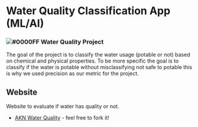 
# Water Quality Classification App (ML/AI)
###  ![#0000FF](https://via.placeholder.com/15/0000FF/000000?text=+) Water Quality Project <!--(3)-->

The goal of the project is to classify the water usage (potable or not) based on chemical and physical properties. To be more specific the goal is to classify if the water is potable without misclassifying not safe to potable this is why we used precision as our metric for the project.

## Website
Website to evaluate if water has quality or not.
* [AKN Water Quality](https://share.streamlit.io/a-safarji/streamlit/app.py) - feel free to fork it!
